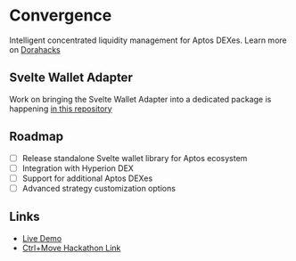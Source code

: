 # Convergence

Intelligent concentrated liquidity management for Aptos DEXes.
Learn more on [Dorahacks](https://dorahacks.io/buidl/34023)


## Svelte Wallet Adapter

Work on bringing the Svelte Wallet Adapter into a dedicated package is happening [in this repository](https://github.com/MBeliou/aptos-wallet-adapter-svelte)

## Roadmap

- [ ] Release standalone Svelte wallet library for Aptos ecosystem
- [ ] Integration with Hyperion DEX
- [ ] Support for additional Aptos DEXes
- [ ] Advanced strategy customization options

## Links

- [Live Demo](https://passive-liquidity-aptos-app.vercel.app/)
- [Ctrl+Move Hackathon Link](https://dorahacks.io/buidl/34023)
